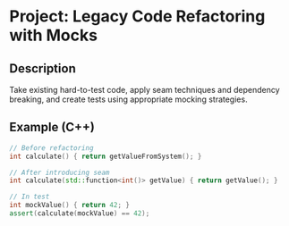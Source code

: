 # Project: Legacy Code Refactoring with Mocks

## Description
Take existing hard-to-test code, apply seam techniques and dependency breaking, and create tests using appropriate mocking strategies.

## Example (C++)
```cpp
// Before refactoring
int calculate() { return getValueFromSystem(); }

// After introducing seam
int calculate(std::function<int()> getValue) { return getValue(); }

// In test
int mockValue() { return 42; }
assert(calculate(mockValue) == 42);
```
